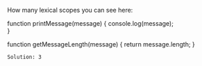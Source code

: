 How many lexical scopes you can see here:

function printMessage(message) {
  console.log(message);  
}

function getMessageLength(message) {
  return message.length;
}

	Solution: 3
